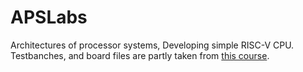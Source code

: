 # APSLabs
Architectures of processor systems, Developing simple RISC-V CPU.
Testbanches, and board files are partly taken from [this course](https://github.com/MPSU/APS-reborn). 

